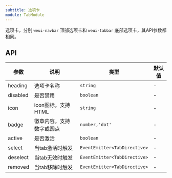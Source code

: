```yaml
---
subtitle: 选项卡
module: TabModule
---
```


选项卡，分别 `weui-navbar` 顶部选项卡和 `weui-tabbar` 底部选项卡，其API参数都相同。

## API

参数 | 说明 | 类型 | 默认值
----|------|-----|------
heading | 选项卡名称 | `string` | -
disabled | 是否禁用 | `boolean` | -
icon | icon图标，支持HTML | `string` | -
badge | 徽章内容，支持数字或圆点 | `number,'dot'` | -
active | 是否激活 | `boolean` | -
select | 当tab激活时触发 | `EventEmitter<TabDirective>` | -
deselect | 当tab无效时触发 | `EventEmitter<TabDirective>` | -
removed | 当tab移除时触发 | `EventEmitter<TabDirective>` | -
